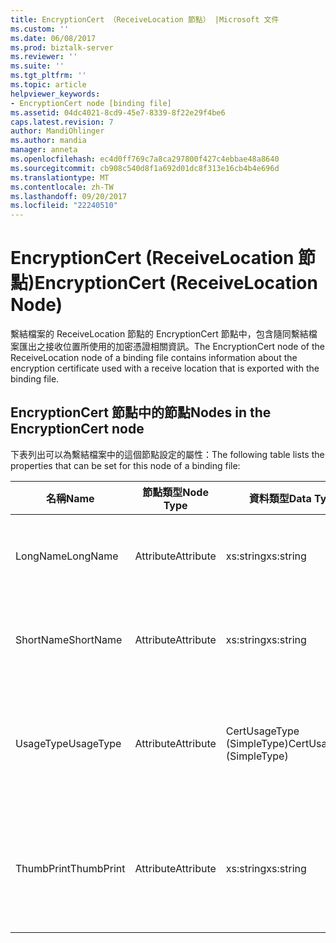 ```yaml
---
title: EncryptionCert （ReceiveLocation 節點） |Microsoft 文件
ms.custom: ''
ms.date: 06/08/2017
ms.prod: biztalk-server
ms.reviewer: ''
ms.suite: ''
ms.tgt_pltfrm: ''
ms.topic: article
helpviewer_keywords:
- EncryptionCert node [binding file]
ms.assetid: 04dc4021-8cd9-45e7-8339-8f22e29f4be6
caps.latest.revision: 7
author: MandiOhlinger
ms.author: mandia
manager: anneta
ms.openlocfilehash: ec4d0ff769c7a8ca297800f427c4ebbae48a8640
ms.sourcegitcommit: cb908c540d8f1a692d01dc8f313e16cb4b4e696d
ms.translationtype: MT
ms.contentlocale: zh-TW
ms.lasthandoff: 09/20/2017
ms.locfileid: "22240510"
---
```

# <a name="encryptioncert-receivelocation-node"></a><span data-ttu-id="857e4-102">EncryptionCert (ReceiveLocation 節點)</span><span class="sxs-lookup"><span data-stu-id="857e4-102">EncryptionCert (ReceiveLocation Node)</span></span>
<span data-ttu-id="857e4-103">繫結檔案的 ReceiveLocation 節點的 EncryptionCert 節點中，包含隨同繫結檔案匯出之接收位置所使用的加密憑證相關資訊。</span><span class="sxs-lookup"><span data-stu-id="857e4-103">The EncryptionCert node of the ReceiveLocation node of a binding file contains information about the encryption certificate used with a receive location that is exported with the binding file.</span></span>  
  
## <a name="nodes-in-the-encryptioncert-node"></a><span data-ttu-id="857e4-104">EncryptionCert 節點中的節點</span><span class="sxs-lookup"><span data-stu-id="857e4-104">Nodes in the EncryptionCert node</span></span>  
 <span data-ttu-id="857e4-105">下表列出可以為繫結檔案中的這個節點設定的屬性：</span><span class="sxs-lookup"><span data-stu-id="857e4-105">The following table lists the properties that can be set for this node of a binding file:</span></span>  
  
|<span data-ttu-id="857e4-106">**名稱**</span><span class="sxs-lookup"><span data-stu-id="857e4-106">**Name**</span></span>|<span data-ttu-id="857e4-107">**節點類型**</span><span class="sxs-lookup"><span data-stu-id="857e4-107">**Node Type**</span></span>|<span data-ttu-id="857e4-108">**資料類型**</span><span class="sxs-lookup"><span data-stu-id="857e4-108">**Data Type**</span></span>|<span data-ttu-id="857e4-109">**說明**</span><span class="sxs-lookup"><span data-stu-id="857e4-109">**Description**</span></span>|<span data-ttu-id="857e4-110">**限制**</span><span class="sxs-lookup"><span data-stu-id="857e4-110">**Restrictions**</span></span>|<span data-ttu-id="857e4-111">**註解**</span><span class="sxs-lookup"><span data-stu-id="857e4-111">**Comments**</span></span>|  
|--------------|-------------------|-------------------|---------------------|----------------------|------------------|  
|<span data-ttu-id="857e4-112">LongName</span><span class="sxs-lookup"><span data-stu-id="857e4-112">LongName</span></span>|<span data-ttu-id="857e4-113">Attribute</span><span class="sxs-lookup"><span data-stu-id="857e4-113">Attribute</span></span>|<span data-ttu-id="857e4-114">xs:string</span><span class="sxs-lookup"><span data-stu-id="857e4-114">xs:string</span></span>|<span data-ttu-id="857e4-115">指定憑證的完整名稱。</span><span class="sxs-lookup"><span data-stu-id="857e4-115">Specifies the long name of the certificate.</span></span>|<span data-ttu-id="857e4-116">不需要</span><span class="sxs-lookup"><span data-stu-id="857e4-116">Not required</span></span>|<span data-ttu-id="857e4-117">預設值：空白</span><span class="sxs-lookup"><span data-stu-id="857e4-117">Default value: empty</span></span>|  
|<span data-ttu-id="857e4-118">ShortName</span><span class="sxs-lookup"><span data-stu-id="857e4-118">ShortName</span></span>|<span data-ttu-id="857e4-119">Attribute</span><span class="sxs-lookup"><span data-stu-id="857e4-119">Attribute</span></span>|<span data-ttu-id="857e4-120">xs:string</span><span class="sxs-lookup"><span data-stu-id="857e4-120">xs:string</span></span>|<span data-ttu-id="857e4-121">指定憑證的簡短名稱。</span><span class="sxs-lookup"><span data-stu-id="857e4-121">Specifies the short name of the certificate.</span></span>|<span data-ttu-id="857e4-122">不需要</span><span class="sxs-lookup"><span data-stu-id="857e4-122">Not required</span></span>|<span data-ttu-id="857e4-123">預設值：空白</span><span class="sxs-lookup"><span data-stu-id="857e4-123">Default value: empty</span></span>|  
|<span data-ttu-id="857e4-124">UsageType</span><span class="sxs-lookup"><span data-stu-id="857e4-124">UsageType</span></span>|<span data-ttu-id="857e4-125">Attribute</span><span class="sxs-lookup"><span data-stu-id="857e4-125">Attribute</span></span>|<span data-ttu-id="857e4-126">CertUsageType (SimpleType)</span><span class="sxs-lookup"><span data-stu-id="857e4-126">CertUsageType (SimpleType)</span></span>|<span data-ttu-id="857e4-127">指定這個憑證的預定使用方式</span><span class="sxs-lookup"><span data-stu-id="857e4-127">Specifies the intended usage of this certificate</span></span>|<span data-ttu-id="857e4-128">Required</span><span class="sxs-lookup"><span data-stu-id="857e4-128">Required</span></span>|<span data-ttu-id="857e4-129">預設值：無</span><span class="sxs-lookup"><span data-stu-id="857e4-129">Default value: none</span></span><br /><br /> <span data-ttu-id="857e4-130">可能的值包括用於[Microsoft.BizTalk.ExplorerOM.CertUsageType](http://msdn.microsoft.com/library/microsoft.biztalk.explorerom.certusagetype.aspx)列舉型別。</span><span class="sxs-lookup"><span data-stu-id="857e4-130">Possible values include those available in the [Microsoft.BizTalk.ExplorerOM.CertUsageType](http://msdn.microsoft.com/library/microsoft.biztalk.explorerom.certusagetype.aspx) enumeration.</span></span>|  
|<span data-ttu-id="857e4-131">ThumbPrint</span><span class="sxs-lookup"><span data-stu-id="857e4-131">ThumbPrint</span></span>|<span data-ttu-id="857e4-132">Attribute</span><span class="sxs-lookup"><span data-stu-id="857e4-132">Attribute</span></span>|<span data-ttu-id="857e4-133">xs:string</span><span class="sxs-lookup"><span data-stu-id="857e4-133">xs:string</span></span>|<span data-ttu-id="857e4-134">指定憑證的指紋 (或唯一識別碼)</span><span class="sxs-lookup"><span data-stu-id="857e4-134">Specifies the thumbprint, or unique ID, of the certificate.</span></span>|<span data-ttu-id="857e4-135">不需要</span><span class="sxs-lookup"><span data-stu-id="857e4-135">Not required</span></span>|<span data-ttu-id="857e4-136">預設值：空白</span><span class="sxs-lookup"><span data-stu-id="857e4-136">Default value: empty</span></span>|